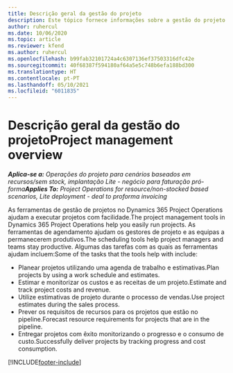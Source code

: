 ```yaml
---
title: Descrição geral da gestão do projeto
description: Este tópico fornece informações sobre a gestão do projeto no Dynamics 365 Project Operations.
author: ruhercul
ms.date: 10/06/2020
ms.topic: article
ms.reviewer: kfend
ms.author: ruhercul
ms.openlocfilehash: b99fab32101724a4c6307136ef37503316dfc42e
ms.sourcegitcommit: 40f68387f594180af64a5e5c748b6efa188bd300
ms.translationtype: HT
ms.contentlocale: pt-PT
ms.lasthandoff: 05/10/2021
ms.locfileid: "6011835"
---
```

# <a name="project-management-overview"></a><span data-ttu-id="348d5-103">Descrição geral da gestão do projeto</span><span class="sxs-lookup"><span data-stu-id="348d5-103">Project management overview</span></span>

<span data-ttu-id="348d5-104">_**Aplica-se a:** Operações do projeto para cenários baseados em recursos/sem stock, implantação Lite - negócio para faturação pró-forma_</span><span class="sxs-lookup"><span data-stu-id="348d5-104">_**Applies To:** Project Operations for resource/non-stocked based scenarios, Lite deployment - deal to proforma invoicing_</span></span>

<span data-ttu-id="348d5-105">As ferramentas de gestão de projetos no Dynamics 365 Project Operations ajudam a executar projetos com facilidade.</span><span class="sxs-lookup"><span data-stu-id="348d5-105">The project management tools in Dynamics 365 Project Operations help you easily run projects.</span></span> <span data-ttu-id="348d5-106">As ferramentas de agendamento ajudam os gestores de projeto e as equipas a permanecerem produtivos.</span><span class="sxs-lookup"><span data-stu-id="348d5-106">The scheduling tools help project managers and teams stay productive.</span></span> <span data-ttu-id="348d5-107">Algumas das tarefas com as quais as ferramentas ajudam incluem:</span><span class="sxs-lookup"><span data-stu-id="348d5-107">Some of the tasks that the tools help with include:</span></span>

- <span data-ttu-id="348d5-108">Planear projetos utilizando uma agenda de trabalho e estimativas.</span><span class="sxs-lookup"><span data-stu-id="348d5-108">Plan projects by using a work schedule and estimates.</span></span>
- <span data-ttu-id="348d5-109">Estimar e monitorizar os custos e as receitas de um projeto.</span><span class="sxs-lookup"><span data-stu-id="348d5-109">Estimate and track project costs and revenue.</span></span>
- <span data-ttu-id="348d5-110">Utilize estimativas de projeto durante o processo de vendas.</span><span class="sxs-lookup"><span data-stu-id="348d5-110">Use project estimates during the sales process.</span></span>
- <span data-ttu-id="348d5-111">Prever os requisitos de recursos para os projetos que estão no pipeline.</span><span class="sxs-lookup"><span data-stu-id="348d5-111">Forecast resource requirements for projects that are in the pipeline.</span></span>
- <span data-ttu-id="348d5-112">Entregar projetos com êxito monitorizando o progresso e o consumo de custo.</span><span class="sxs-lookup"><span data-stu-id="348d5-112">Successfully deliver projects by tracking progress and cost consumption.</span></span>


[!INCLUDE[footer-include](../includes/footer-banner.md)]